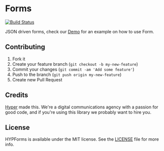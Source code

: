 # Forms
[![Build Status](https://img.shields.io/travis/hyperoslo/Form.svg?style=flat)](https://travis-ci.org/hyperoslo/Form)

JSON driven forms, check our [Demo](https://github.com/hyperoslo/Form/tree/master/Demos/Basic-ObjC) for an example on how to use Form.

## Contributing

1. Fork it
2. Create your feature branch (`git checkout -b my-new-feature`)
3. Commit your changes (`git commit -am 'Add some feature'`)
4. Push to the branch (`git push origin my-new-feature`)
5. Create new Pull Request

## Credits

[Hyper](http://hyper.no) made this. We're a digital communications agency with a passion for good code,
and if you're using this library we probably want to hire you.

## License

HYPForms is available under the MIT license. See the [LICENSE](https://github.com/hyperoslo/Form/raw/master/LICENSE.md) file for more info.
